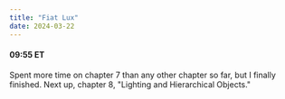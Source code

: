 ```yaml
---
title: "Fiat Lux"
date: 2024-03-22
---
```

#### 09:55 ET

Spent more time on chapter 7 than any other chapter so far, but I finally finished.
Next up, chapter 8, "Lighting and Hierarchical Objects."
